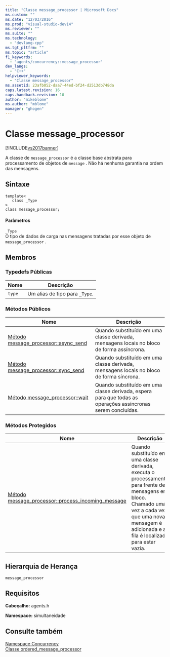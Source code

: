 ```yaml
---
title: "Classe message_processor | Microsoft Docs"
ms.custom: ""
ms.date: "12/03/2016"
ms.prod: "visual-studio-dev14"
ms.reviewer: ""
ms.suite: ""
ms.technology: 
  - "devlang-cpp"
ms.tgt_pltfrm: ""
ms.topic: "article"
f1_keywords: 
  - "agents/concurrency::message_processor"
dev_langs: 
  - "C++"
helpviewer_keywords: 
  - "Classe message_processor"
ms.assetid: 23afb052-daa7-44ed-bf24-d2513db748da
caps.latest.revision: 16
caps.handback.revision: 10
author: "mikeblome"
ms.author: "mblome"
manager: "ghogen"
---
```

# Classe message_processor
[!INCLUDE[vs2017banner](../../../assembler/inline/includes/vs2017banner.md)]

A classe de `message_processor` é a classe base abstrata para processamento de objetos de `message` .  Não há nenhuma garantia na ordem das mensagens.  
  
## Sintaxe  
  
```  
template<  
   class _Type  
>  
class message_processor;  
```  
  
#### Parâmetros  
 `_Type`  
 O tipo de dados de carga nas mensagens tratadas por esse objeto de `message_processor` .  
  
## Membros  
  
### Typedefs Públicas  
  
|Nome|Descrição|  
|----------|---------------|  
|`type`|Um alias de tipo para `_Type`.|  
  
### Métodos Públicos  
  
|Nome|Descrição|  
|----------|---------------|  
|[Método message\_processor::async\_send](../Topic/message_processor::async_send%20Method.md)|Quando substituído em uma classe derivada, mensagens locais no bloco de forma assíncrona.|  
|[Método message\_processor::sync\_send](../Topic/message_processor::sync_send%20Method.md)|Quando substituído em uma classe derivada, mensagens locais no bloco de forma síncrona.|  
|[Método message\_processor::wait](../Topic/message_processor::wait%20Method.md)|Quando substituído em uma classe derivada, espera para que todas as operações assíncronas serem concluídas.|  
  
### Métodos Protegidos  
  
|Nome|Descrição|  
|----------|---------------|  
|[Método message\_processor::process\_incoming\_message](../Topic/message_processor::process_incoming_message%20Method.md)|Quando substituído em uma classe derivada, executa o processamento para frente de mensagens em bloco.  Chamado uma vez a cada vez que uma nova mensagem é adicionada e a fila é localizada para estar vazia.|  
  
## Hierarquia de Herança  
 `message_processor`  
  
## Requisitos  
 **Cabeçalho:** agents.h  
  
 **Namespace:** simultaneidade  
  
## Consulte também  
 [Namespace Concurrency](../../../parallel/concrt/reference/concurrency-namespace.md)   
 [Classe ordered\_message\_processor](../Topic/ordered_message_processor%20Class.md)